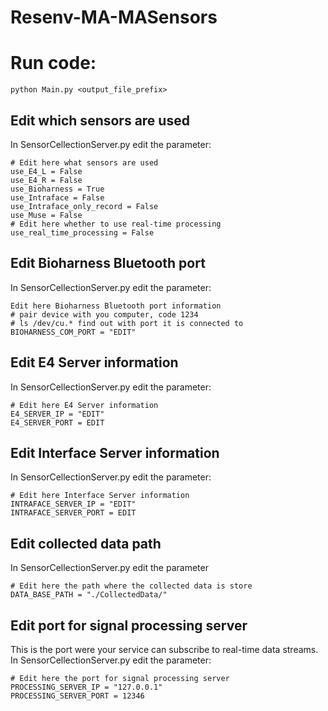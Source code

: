 # Resenv-MA-MASensors


# Run code: 
```
python Main.py <output_file_prefix>
```

## Edit which sensors are used 
In SensorCellectionServer.py edit the parameter:
```
# Edit here what sensors are used
use_E4_L = False
use_E4_R = False
use_Bioharness = True
use_Intraface = False
use_Intraface_only_record = False
use_Muse = False
# Edit here whether to use real-time processing
use_real_time_processing = False
```

## Edit Bioharness Bluetooth port
In SensorCellectionServer.py edit the parameter:
```
Edit here Bioharness Bluetooth port information 
# pair device with you computer, code 1234
# ls /dev/cu.* find out with port it is connected to
BIOHARNESS_COM_PORT = "EDIT"
```

## Edit E4 Server information
In SensorCellectionServer.py edit the parameter:
```
# Edit here E4 Server information 
E4_SERVER_IP = "EDIT" 
E4_SERVER_PORT = EDIT
```

## Edit Interface Server information 
In SensorCellectionServer.py edit the parameter:
```
# Edit here Interface Server information 
INTRAFACE_SERVER_IP = "EDIT"
INTRAFACE_SERVER_PORT = EDIT
```

## Edit collected data path
In SensorCellectionServer.py edit the parameter
```
# Edit here the path where the collected data is store
DATA_BASE_PATH = "./CollectedData/"
```

## Edit port for signal processing server
This is the port were your service can subscribe to real-time data streams. In SensorCellectionServer.py edit the parameter:
```
# Edit here the port for signal processing server
PROCESSING_SERVER_IP = "127.0.0.1"
PROCESSING_SERVER_PORT = 12346
```